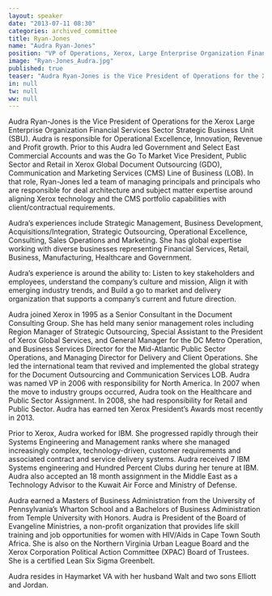 ```yaml
---
layout: speaker
date: "2013-07-11 08:30"
categories: archived_committee
title: Ryan-Jones
name: "Audra Ryan-Jones"
position: "VP of Operations, Xerox, Large Enterprise Organization Financial Services Sector SBU"
image: "Ryan-Jones_Audra.jpg"
published: true
teaser: "Audra Ryan-Jones is the Vice President of Operations for the Xerox Large Enterprise Organization Financial Services Sector Strategic Business Unit (SBU)."
in: null
tw: null
ww: null
---
```

Audra Ryan-Jones is the Vice President of Operations for the Xerox Large Enterprise Organization Financial Services Sector Strategic Business Unit (SBU).  Audra is responsible for Operational Excellence, Innovation, Revenue and Profit growth.   Prior to this Audra led Government and Select East Commercial Accounts and was the  Go To Market Vice President, Public Sector and Retail in Xerox Global Document Outsourcing (GDO), Communication and Marketing Services (CMS) Line of Business (LOB).   In that role, Ryan-Jones led a team of managing principals and principals who are responsible for deal architecture and subject matter expertise around aligning Xerox technology and the CMS portfolio capabilities with client/contractual requirements. 

Audra’s experiences include Strategic Management, Business Development, Acquisitions/Integration, Strategic Outsourcing, Operational Excellence, Consulting, Sales Operations and Marketing.  She has global expertise working with diverse businesses representing Financial Services, Retail, Business, Manufacturing, Healthcare and Government.

Audra’s experience is around the ability to: Listen to key stakeholders and employees, understand the company’s culture and mission, Align it with emerging industry trends, and Build a go to market and delivery organization that supports a company’s current and future direction.

Audra joined Xerox in 1995 as a Senior Consultant in the Document Consulting Group.  She has held many senior management roles including Region Manager of Strategic Outsourcing, Special Assistant to the President of Xerox Global Services, and General Manager for the DC Metro Operation, and Business Services Director for the Mid-Atlantic Public Sector Operations, and Managing Director for Delivery and Client Operations.  She led the international team that revived and implemented the global strategy for the Document Outsourcing and Communication Services LOB.  Audra was named VP in 2006 with responsibility for North America.  In 2007 when the move to industry groups occurred, Audra took on the Healthcare and Public Sector Assignment.  In 2008, she had responsibility for Retail and Public Sector. Audra has earned ten Xerox President’s Awards most recently in 2013.

Prior to Xerox, Audra worked for IBM.  She progressed rapidly through their Systems Engineering and Management ranks where she managed increasingly complex, technology-driven, customer requirements and associated contract and service delivery systems.  Audra received 7 IBM Systems engineering and Hundred Percent Clubs during her tenure at IBM.  Audra also accepted an 18 month assignment in the Middle East as a Technology Advisor to the Kuwait Air Force and Ministry of Defense.

Audra earned a Masters of Business Administration from the University of Pennsylvania’s Wharton School and a Bachelors of Business Administration from Temple University with Honors.  Audra is President of the Board of Evangeline Ministries, a non-profit organization that provides life skill training and job opportunities for women with HIV/Aids in Cape Town South Africa.   She is also on the Northern Virginia Urban League Board and the Xerox Corporation Political Action Committee (XPAC) Board of Trustees. She is a certified Lean Six Sigma Greenbelt.  

Audra resides in Haymarket VA with her husband Walt and two sons Elliott and Jordan.
